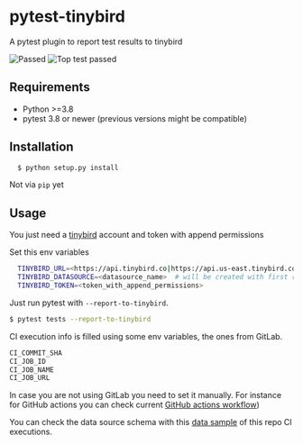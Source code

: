 pytest-tinybird
===================================

A pytest plugin to report test results to tinybird

![Passed](https://github.com/jlmadurga/pytest-tinybird/actions/workflows/main.yml/badge.svg)
![Top test passed](https://img.shields.io/endpoint?url=https://api.tinybird.co/v0/pipes/top_test_passed.ndjson?token=p.eyJ1IjogIjNhZjhlMTBhLTM2MjEtNDQ3OC04MWJmLTE5MDQ5N2UwNjBjYiIsICJpZCI6ICJkNDNmZGQ2Ni03NzY1LTQzZGYtYjEyNS0wYzNjYWJiMDgxZjUifQ.yWypEczMfJlgkjNt29pCf45XaxE1dMOr-oznll5tjpY)


Requirements
------------

- Python >=3.8
- pytest 3.8 or newer (previous versions might be compatible)


Installation
------------

```bash
  $ python setup.py install
```

Not via `pip` yet


Usage
------------

You just need a [tinybird](https://www.tinybird.co/) account and token with append permissions

Set this env variables

```bash
  TINYBIRD_URL=<https://api.tinybird.co|https://api.us-east.tinybird.co>   # depends on your region
  TINYBIRD_DATASOURCE=<datasource_name>  # will be created with first results posted
  TINYBIRD_TOKEN=<token_with_append_permissions>
```

Just run pytest with `--report-to-tinybird`. 


```bash
$ pytest tests --report-to-tinybird
```

CI execution info is filled using some env variables, the ones from GitLab.


```bash
CI_COMMIT_SHA
CI_JOB_ID
CI_JOB_NAME
CI_JOB_URL
```

In case you are not using GitLab you need to set it manually. For instance for GitHub actions you can check 
current [GitHub actions workflow](.github/workflows/main.yml))


You can check the data source schema with this [data sample](https://api.tinybird.co/v0/pipes/ci_tests_sample.json?token=p.eyJ1IjogIjNhZjhlMTBhLTM2MjEtNDQ3OC04MWJmLTE5MDQ5N2UwNjBjYiIsICJpZCI6ICIwNzMwZTJjYy1mYzA4LTQxMDMtOTMwNy1jMThjYWY5OGI4OGUifQ.kpCQfin0KFC8olEju1qVqDH14nlSzGgqjAWpl1k7RUI)
of this repo CI executions.
